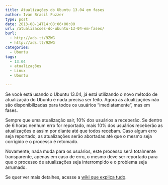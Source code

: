 ```yaml
---
title: Atualizações do Ubuntu 13.04 em fases
author: Ivan Brasil Fuzzer
type: post
date: 2013-08-14T14:08:06+00:00
url: /atualizacoes-do-ubuntu-13-04-em-fases/
burl:
  - http://ads.tt/9ZWG
  - http://ads.tt/9ZWG
categories:
  - Ubuntu
tags:
  - 13.04
  - atualizações
  - Linux
  - Ubuntu

---
```

Se você está usando o Ubuntu 13.04, já está utilizando o novo método de atualização do Ubuntu e nada precisa ser feito. Agora as atualizações não são disponibilizadas para todos os usuários &#8220;imediatamente&#8221;, mas em fases.

Sempre que uma atualização sair, 10% dos usuários a receberão. Se dentro de 6 horas nenhum erro for reportado, mais 10% dos usuários receberão as atualizações e assim por diante até que todos recebam. Caso algum erro seja reportado, as atualizações serão abortadas até que o mesmo seja corrigido e o processo é retomado.

Novamente, nada muda para os usuários, este processo será totalmente transparente, apenas em caso de erro, o mesmo deve ser reportado para que o processo de atualizações seja interrompido e o problema seja arrumado.

Se quer ver mais detalhes, acesse a [wiki que explica tudo][1].

 [1]: https://wiki.ubuntu.com/PhasedUpdates